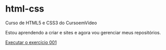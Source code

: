 # html-css
 Curso de HTML5 e CSS3 do CursoemVídeo

 Estou aprendendo a criar e sites e agora vou gerenciar meus repositórios.

 <a href=" https://luisgarduci.github.io/html-css/exercícios/ex001"> Executar o exercício 001
